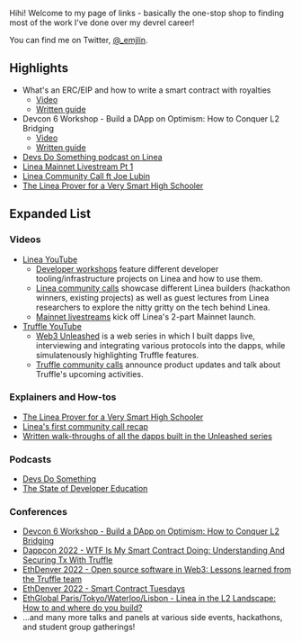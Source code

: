 Hihi! Welcome to my page of links - basically the one-stop shop to finding most of the work I've done over my devrel career!

You can find me on Twitter, [@_emjlin](www.twitter.com/_emjlin).

## Highlights

- What's an ERC/EIP and how to write a smart contract with royalties
  - [Video](https://youtu.be/2O6aL6gcaUI?si=aC6vKNoulplgGvXm)
  - [Written guide](https://trufflesuite.com/guides/nft-royalty/)
- Devcon 6 Workshop - Build a DApp on Optimism: How to Conquer L2 Bridging
  - [Video](https://www.youtube.com/watch?v=mvYM6QRE3OE&list=PLaM7G4Llrb7x3ol0Ag4_qebqtC9jSuQnE&index=26)
  - [Written guide](https://trufflesuite.com/guides/optimism-bridge-widget/)
- [Devs Do Something podcast on Linea](https://youtu.be/KLCxcIG86eE?si=yNJpz-TH_oXl8lFY)
- [Linea Mainnet Livestream Pt 1](https://www.youtube.com/live/B7DRGih9vgA?si=ndXpiz3jimH7KNNw)
- [Linea Community Call ft Joe Lubin](https://linea.mirror.xyz/HaSyWLYDbCJCXEYFErmq6p_HRx50xaWzCWWIYmr4jMQ)
- [The Linea Prover for a Very Smart High Schooler](https://linea.mirror.xyz/B3b1lUK8--UKZ_Qehk7SfOyvdcGbcuoyvNsSukHgOY8)

## Expanded List

### Videos

- [Linea YouTube](https://www.youtube.com/@LineaBuild)
  - [Developer workshops](https://youtube.com/playlist?list=PLJ06SwdM0bLrA-3EGRji4W0QI8fyA8PyW&si=Czh1EcHrMDupthFt) feature different developer tooling/infrastructure projects on Linea and how to use them.
  - [Linea community calls](https://youtube.com/playlist?list=PLJ06SwdM0bLoTMaxUIJmPBuWnJUc57ZaU&si=OL9Elqbf2wggGOUL) showcase different Linea builders (hackathon winners, existing projects) as well as guest lectures from Linea researchers to explore the nitty gritty on the tech behind Linea.
  - [Mainnet livestreams](https://youtube.com/playlist?list=PLJ06SwdM0bLoLiXdSEbV_M_8H0dJEIWgY&si=K-qLRv2dODHs1HkR) kick off Linea's 2-part Mainnet launch.
- [Truffle YouTube](https://www.youtube.com/@TruffleSuite)
  - [Web3 Unleashed](https://youtube.com/playlist?list=PLVGaL7nFtvpBnLGcWnNRQsIAB3Fs-0Exx&si=WTqwgtpaCv-fmEWD) is a web series in which I built dapps live, interviewing and integrating various protocols into the dapps, while simulatenously highlighting Truffle features.
  - [Truffle community calls](https://youtube.com/playlist?list=PLVGaL7nFtvpDsMwQexgZn7aagCTvhYnxm&si=SWGzJHzvOb93MPCT) announce product updates and talk about Truffle's upcoming activities.

### Explainers and How-tos

- [The Linea Prover for a Very Smart High Schooler](https://linea.mirror.xyz/B3b1lUK8--UKZ_Qehk7SfOyvdcGbcuoyvNsSukHgOY8)
- [Linea's first community call recap](https://linea.mirror.xyz/HaSyWLYDbCJCXEYFErmq6p_HRx50xaWzCWWIYmr4jMQ)
- [Written walk-throughs of all the dapps built in the Unleashed series](https://trufflesuite.com/unleashed/)

### Podcasts

- [Devs Do Something](https://youtu.be/KLCxcIG86eE?si=yNJpz-TH_oXl8lFY)
- [The State of Developer Education](https://open.spotify.com/episode/5Z4bXZfnyhfWMSU7DvnzjJ?si=HRzhq813SrSncoAP6VrCMQ)

### Conferences

- [Devcon 6 Workshop - Build a DApp on Optimism: How to Conquer L2 Bridging](https://www.youtube.com/watch?v=mvYM6QRE3OE&list=PLaM7G4Llrb7x3ol0Ag4_qebqtC9jSuQnE&index=26)
- [Dappcon 2022 - WTF Is My Smart Contract Doing: Understanding And Securing Tx With Truffle](https://www.youtube.com/watch?v=X0Zou9KG7po)
- [EthDenver 2022 - Open source software in Web3: Lessons learned from the Truffle team](https://www.youtube.com/watch?v=YKcRrwYGetA)
- [EthDenver 2022 - Smart Contract Tuesdays](https://www.youtube.com/watch?v=PRho5VCBvNw)
- [EthGlobal Paris/Tokyo/Waterloo/Lisbon - Linea in the L2 Landscape: How to and where do you build?](https://youtu.be/ImFQFvv3AwY?si=_jH__ccVnUPkRHOX)
- ...and many more talks and panels at various side events, hackathons, and student group gatherings!